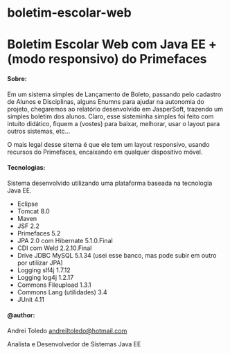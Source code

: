 # boletim-escolar-web
# Boletim Escolar Web com Java EE + (modo responsivo) do Primefaces 

#### Sobre:

Em um sistema simples de Lançamento de Boleto, passando pelo cadastro de Alunos e Disciplinas, alguns Enumns para ajudar na autonomia do projeto, chegaremos ao relatório desenvolvido em JasperSoft, trazendo um simples boletim dos alunos. Claro, esse sisteminha simples foi feito com intuíto didático, fiquem a (vostes) para baixar, melhorar, usar o layout para outros sistemas, etc... 

O mais legal desse sitema é que ele tem um layout responsivo, usando recursos do Primefaces, encaixando em qualquer dispositivo móvel.

#### Tecnologias:
Sistema desenvolvido utilizando uma plataforma baseada na tecnologia Java EE.

- Eclipse
- Tomcat 8.0
- Maven
- JSF 2.2 
- Primefaces 5.2
- JPA 2.0 com Hibernate 5.1.0.Final
- CDI com Weld 2.2.10.Final
- Drive JDBC MySQL 5.1.34 (usei esse banco, mas pode subir em outro por utilizar JPA)
- Logging slf4j 1.7.12
- Logging log4j 1.2.17
- Commons Fileupload 1.3.1
- Commons Lang (utilidades) 3.4
- JUnit 4.11

#### @author:
Andrei Toledo
andreiltoledo@hotmail.com

Analista e Desenvolvedor de Sistemas Java EE
